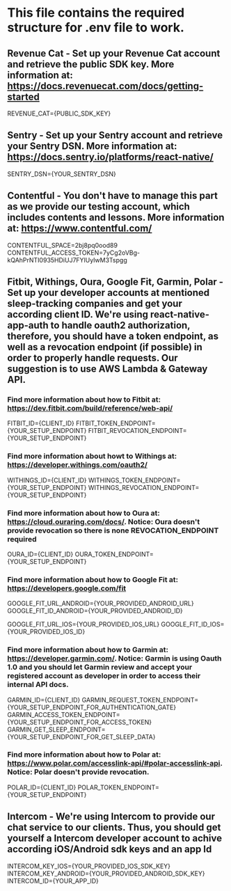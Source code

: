 # This file contains the required structure for .env file to work.

## Revenue Cat - Set up your Revenue Cat account and retrieve the public SDK key. More information at: https://docs.revenuecat.com/docs/getting-started

REVENUE_CAT={PUBLIC_SDK_KEY}

## Sentry - Set up your Sentry account and retrieve your Sentry DSN. More information at: https://docs.sentry.io/platforms/react-native/

SENTRY_DSN={YOUR_SENTRY_DSN}

## Contentful - You don't have to manage this part as we provide our testing account, which includes contents and lessons. More information at: https://www.contentful.com/

CONTENTFUL_SPACE=2bj8pq0ood89
CONTENTFUL_ACCESS_TOKEN=7yCg2oVBg-kQAhPrNTI0935HDiUJ7FYlUyIwM3Tspgg

## Fitbit, Withings, Oura, Google Fit, Garmin, Polar - Set up your developer accounts at mentioned sleep-tracking companies and get your according client ID. We're using react-native-app-auth to handle oauth2 authorization, therefore, you should have a token endpoint, as well as a revocation endpoint (if possible) in order to properly handle requests. Our suggestion is to use AWS Lambda & Gateway API.

### Find more information about how to Fitbit at: https://dev.fitbit.com/build/reference/web-api/

FITBIT_ID={CLIENT_ID}
FITBIT_TOKEN_ENDPOINT={YOUR_SETUP_ENDPOINT}
FITBIT_REVOCATION_ENDPOINT={YOUR_SETUP_ENDPOINT}

### Find more information about howt to Withings at: https://developer.withings.com/oauth2/

WITHINGS_ID={CLIENT_ID}
WITHINGS_TOKEN_ENDPOINT={YOUR_SETUP_ENDPOINT}
WITHINGS_REVOCATION_ENDPOINT={YOUR_SETUP_ENDPOINT}

### Find more information about how to Oura at: https://cloud.ouraring.com/docs/. Notice: Oura doesn't provide revocation so there is none REVOCATION_ENDPOINT required

OURA_ID={CLIENT_ID}
OURA_TOKEN_ENDPOINT={YOUR_SETUP_ENDPOINT}

### Find more information about how to Google Fit at: https://developers.google.com/fit

GOOGLE_FIT_URL_ANDROID={YOUR_PROVIDED_ANDROID_URL}
GOOGLE_FIT_ID_ANDROID={YOUR_PROVIDED_ANDROID_ID}

GOOGLE_FIT_URL_IOS={YOUR_PROVIDED_IOS_URL}
GOOGLE_FIT_ID_IOS={YOUR_PROVIDED_IOS_ID}

### Find more information about how to Garmin at: https://developer.garmin.com/. Notice: Garmin is using Oauth 1.0 and you should let Garmin review and accept your registered account as developer in order to access their internal API docs.

GARMIN_ID={CLIENT_ID}
GARMIN_REQUEST_TOKEN_ENDPOINT={YOUR_SETUP_ENDPOINT_FOR_AUTHENTICATION_GATE}
GARMIN_ACCESS_TOKEN_ENDPOINT={YOUR_SETUP_ENDPOINT_FOR_ACCESS_TOKEN}
GARMIN_GET_SLEEP_ENDPOINT={YOUR_SETUP_ENDPOINT_FOR_GET_SLEEP_DATA}

### Find more information about how to Polar at: https://www.polar.com/accesslink-api/#polar-accesslink-api. Notice: Polar doesn't provide revocation.

POLAR_ID={CLIENT_ID}
POLAR_TOKEN_ENDPOINT={YOUR_SETUP_ENDPOINT}

## Intercom - We're using Intercom to provide our chat service to our clients. Thus, you should get yourself a Intercom developer account to achive according iOS/Android sdk keys and an app Id

INTERCOM_KEY_IOS={YOUR_PROVIDED_IOS_SDK_KEY}
INTERCOM_KEY_ANDROID={YOUR_PROVIDED_ANDROID_SDK_KEY}
INTERCOM_ID={YOUR_APP_ID}
